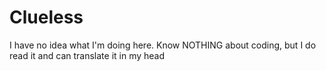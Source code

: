 Clueless
========

I have no idea what I'm doing here. Know NOTHING about coding, but I do read it and can translate it in my head
